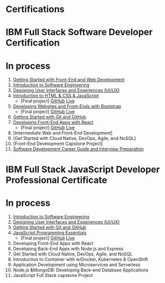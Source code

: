 # Certifications

# IBM Full Stack Software Developer Certification
#
# In process
  1. [Getting Started with Front-End and Web Development](https://www.coursera.org/account/accomplishments/verify/222STQU5ZFF7)
  2. [Introduction to Software Engineering](https://www.coursera.org/account/accomplishments/verify/S6MNCO1TENH5)
  3. [Designing User Interfaces and Experiences (UI/UX)](https://www.coursera.org/account/accomplishments/verify/37ZC1CVU1YR2)
  4. [Introduction to HTML & CSS,& JavaScript](https://www.coursera.org/account/accomplishments/verify/IAWKCX1GULRA)
     - [Final project] [GitHub](https://github.com/Nunejai/SinglePageWebsite) [Live](https://nunejai.github.io/SinglePageWebsite/)
  6. [Developing Websites and Front-Ends with Bootstrap](https://www.coursera.org/account/accomplishments/verify/XY1WWZP7RX2M)
     - [Final project] [GitHub](https://github.com/Nunejai/themarbletable) [Live](https://nunejai.github.io/themarbletable/)
  7. [Getting Started with Git and GitHub](https://www.coursera.org/account/accomplishments/verify/YK4ZPN1GQ8E8)
  8. [Developing Front-End Apps with React](https://www.coursera.org/account/accomplishments/verify/Z89URDJ6F7AE)
     - [Final project] [GitHub](https://github.com/Nunejai/e-plantShopping) [Live](https://nunejai.github.io/e-plantShopping/)
  9. [Intermediate Web and Front-End Development]
  10. [Get Started with Cloud Native, DevOps, Agile, and NoSQL]
  11. [Front-End Development Capstone Project]
  12. [Software Development Career Guide and Interview Preparation](https://www.coursera.org/account/accomplishments/verify/0VVAR9529TU7)
     

# IBM Full Stack JavaScript Developer Professional Certificate
#
# In process
  1. [Introduction to Software Engineering](https://www.coursera.org/account/accomplishments/verify/S6MNCO1TENH5)
  2. [Designing User Interfaces and Experiences (UI/UX)](https://www.coursera.org/account/accomplishments/verify/37ZC1CVU1YR2)
  3. [Getting Started with Git and GitHub](https://www.coursera.org/account/accomplishments/verify/YK4ZPN1GQ8E8)
  4. [JavaScript Programming Essentials](https://www.coursera.org/account/accomplishments/verify/ZJ3GDQSHIZ2B)
      - [Final project] [GitHub](https://github.com/Nunejai/TripSuggest) [Live](https://nunejai.github.io/TripSuggest/)
  6. Developing Front-End Apps with React
  7. Developing Back-End Apps with Node.js and Express
  8. Get Started with Cloud Native, DevOps, Agile, and NoSQL
  9. Introduction to Container with w/Docker, Kubernetes & OpenShift
  10. Application Development using Microservices and Serverless
  11. Node.js &MongoDB: Developing Back-end Database Applications
  12. JavaScript Full Stack capstone Project

